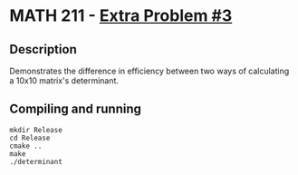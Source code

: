 # MATH 211 - [Extra Problem #3](http://www.math.wm.edu/~amzimmer/EX3.pdf)

## Description 

Demonstrates the difference in efficiency between two ways of calculating a 10x10 matrix's determinant.

## Compiling and running

```
mkdir Release
cd Release
cmake ..
make
./determinant
```

